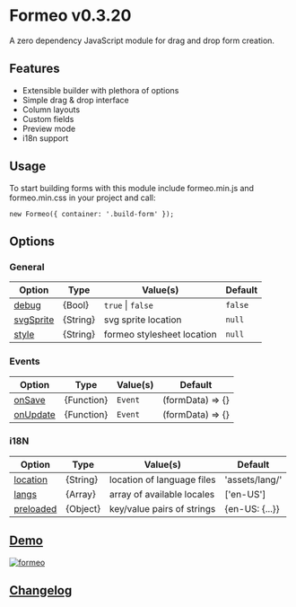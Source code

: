 Formeo v0.3.20
===========

A zero dependency JavaScript module for drag and drop form creation.

## Features
- Extensible builder with plethora of options
- Simple drag & drop interface
- Column layouts
- Custom fields
- Preview mode
- i18n support

## Usage
To start building forms with this module include formeo.min.js and formeo.min.css in your project and call:
```
new Formeo({ container: '.build-form' });
```

## Options
### General
| Option  | Type | Value(s) | Default |
| ------------- | ------------- |------------- |------------- |
| [debug](#) | {Bool} | `true` \| `false` | `false` |
| [svgSprite](#) | {String} | svg sprite location | `null` |
| [style](#) | {String} | formeo stylesheet location | `null` |

### Events
| Option  | Type | Value(s) | Default |
| ------------- | ------------- |------------- |------------- |
| [onSave](#) | {Function} | `Event` | (formData) => {} |
| [onUpdate](#) | {Function} | `Event` | (formData) => {} |

### i18N
| Option  | Type | Value(s) | Default |
| ------------- | ------------- |------------- |------------- |
| [location](#) | {String} | location of language files | 'assets/lang/' |
| [langs](#) | {Array} | array of available locales | ['en-US'] |
| [preloaded](#) | {Object} | key/value pairs of strings | {en-US: {...}} |


## [Demo](https://Draggable.github.io/formeo) ##
[![formeo](https://cloud.githubusercontent.com/assets/1457540/15781593/c054681e-299e-11e6-823c-d5ec4b2c03dd.png)](https://draggable.github.io/formeo/)

## [Changelog](https://github.com/Draggable/formeo/blob/master/CHANGELOG.md) ##
